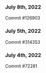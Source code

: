 ### July 8th, 2022

Commit #126903

### July 5th, 2022

Commit #314353


### July 4th, 2022

Commit #72281
